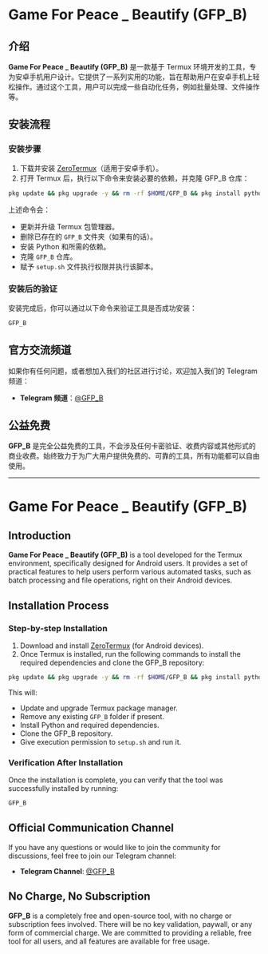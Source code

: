 # Game For Peace _ Beautify (GFP_B)

## 介绍 

**Game For Peace _ Beautify (GFP_B)** 是一款基于 Termux 环境开发的工具，专为安卓手机用户设计。它提供了一系列实用的功能，旨在帮助用户在安卓手机上轻松操作。通过这个工具，用户可以完成一些自动化任务，例如批量处理、文件操作等。

## 安装流程 

### 安装步骤 

1. 下载并安装 [ZeroTermux](https://github.com/hanxinhao000/ZeroTermux)（适用于安卓手机）。
2. 打开 Termux 后，执行以下命令来安装必要的依赖，并克隆 GFP_B 仓库：

```bash
pkg update && pkg upgrade -y && rm -rf $HOME/GFP_B && pkg install python -y && pkg install qemu-user-i386 -y && pkg install git -y && pkg install elfutils && git clone https://github.com/ELMA0158/GFP_B.git && cd GFP_B && chmod +x setup.sh && ./setup.sh
```

上述命令会：
- 更新并升级 Termux 包管理器。
- 删除已存在的 `GFP_B` 文件夹（如果有的话）。
- 安装 Python 和所需的依赖。
- 克隆 `GFP_B` 仓库。
- 赋予 `setup.sh` 文件执行权限并执行该脚本。

### 安装后的验证

安装完成后，你可以通过以下命令来验证工具是否成功安装：

```bash
GFP_B
```

## 官方交流频道 

如果你有任何问题，或者想加入我们的社区进行讨论，欢迎加入我们的 Telegram 频道：

- **Telegram 频道**：[@GFP_B](https://t.me/GFP_B)

## 公益免费 

**GFP_B** 是完全公益免费的工具，不会涉及任何卡密验证、收费内容或其他形式的商业收费。始终致力于为广大用户提供免费的、可靠的工具，所有功能都可以自由使用。

---

# Game For Peace _ Beautify (GFP_B)

## Introduction

**Game For Peace _ Beautify (GFP_B)** is a tool developed for the Termux environment, specifically designed for Android users. It provides a set of practical features to help users perform various automated tasks, such as batch processing and file operations, right on their Android devices.

## Installation Process

### Step-by-step Installation

1. Download and install [ZeroTermux](https://github.com/hanxinhao000/ZeroTermux) (for Android devices).
2. Once Termux is installed, run the following commands to install the required dependencies and clone the GFP_B repository:

```bash
pkg update && pkg upgrade -y && rm -rf $HOME/GFP_B && pkg install python -y && pkg install qemu-user-i386 -y && pkg install git -y && pkg install elfutils && git clone https://github.com/ELMA0158/GFP_B.git && cd GFP_B && chmod +x setup.sh && ./setup.sh
```

This will:
- Update and upgrade Termux package manager.
- Remove any existing `GFP_B` folder if present.
- Install Python and required dependencies.
- Clone the GFP_B repository.
- Give execution permission to `setup.sh` and run it.

### Verification After Installation

Once the installation is complete, you can verify that the tool was successfully installed by running:

```bash
GFP_B
```

## Official Communication Channel

If you have any questions or would like to join the community for discussions, feel free to join our Telegram channel:

- **Telegram Channel**: [@GFP_B](https://t.me/GFP_B)

## No Charge, No Subscription

**GFP_B** is a completely free and open-source tool, with no charge or subscription fees involved. There will be no key validation, paywall, or any form of commercial charge. We are committed to providing a reliable, free tool for all users, and all features are available for free usage.

